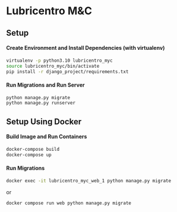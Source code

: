 # Lubricentro M&C

## Setup

#### Create Environment and Install Dependencies (with virtualenv)

```bash
virtualenv -p python3.10 lubricentro_myc
source lubricentro_myc/bin/activate
pip install -r django_project/requirements.txt
```

#### Run Migrations and Run Server
```bash
python manage.py migrate
python manage.py runserver
```

## Setup Using Docker

#### Build Image and Run Containers
```bash
docker-compose build
docker-compose up
```

#### Run Migrations
```bash
docker exec -it lubricentro_myc_web_1 python manage.py migrate
```
or
```bash
docker compose run web python manage.py migrate
```